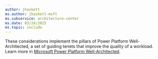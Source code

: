 ```yaml
---
author: jhaskett
ms.author: jhaskett-msft
ms.subservice: architecture-center
ms.date: 03/24/2025
ms.topic: include
---
```


These considerations implement the pillars of Power Platform Well-Architected, a set of guiding tenets that improve the quality of a workload. Learn more in [Microsoft Power Platform Well-Architected](/power-platform/well-architected/).